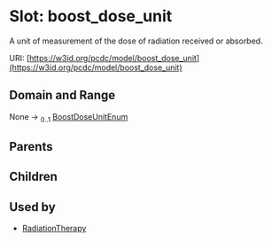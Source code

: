 
# Slot: boost_dose_unit


A unit of measurement of the dose of radiation received or absorbed.

URI: [https://w3id.org/pcdc/model/boost_dose_unit](https://w3id.org/pcdc/model/boost_dose_unit)


## Domain and Range

None &#8594;  <sub>0..1</sub> [BoostDoseUnitEnum](BoostDoseUnitEnum.md)

## Parents


## Children


## Used by

 * [RadiationTherapy](RadiationTherapy.md)
